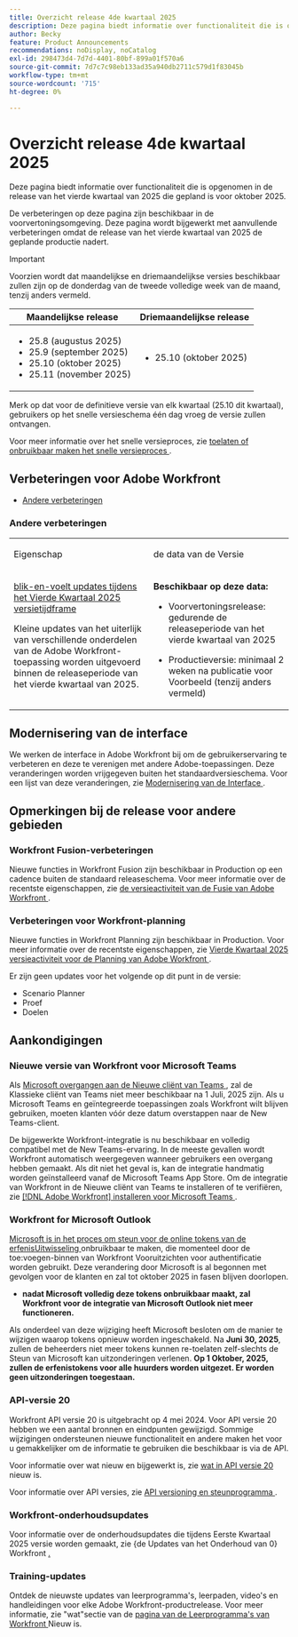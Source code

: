```yaml
---
title: Overzicht release 4de kwartaal 2025
description: Deze pagina biedt informatie over functionaliteit die is opgenomen in de release van het vierde kwartaal van 2025. Deze verbeteringen zullen naar verwachting in het hele kwartaal beschikbaar komen in de productieomgeving.
author: Becky
feature: Product Announcements
recommendations: noDisplay, noCatalog
exl-id: 298473d4-7d7d-4401-80bf-899a01f570a6
source-git-commit: 7d7c7c98eb133ad35a940db2711c579d1f83045b
workflow-type: tm+mt
source-wordcount: '715'
ht-degree: 0%

---
```


# Overzicht release 4de kwartaal 2025

Deze pagina biedt informatie over functionaliteit die is opgenomen in de release van het vierde kwartaal van 2025 die gepland is voor oktober 2025.

De verbeteringen op deze pagina zijn beschikbaar in de voorvertoningsomgeving. Deze pagina wordt bijgewerkt met aanvullende verbeteringen omdat de release van het vierde kwartaal van 2025 de geplande productie nadert.


<!-- Keep commented until Final Preview release.

The <add release> release webinar will be held on <date>. You can [register for the webinar here <get link from product ops>. -->

>[!IMPORTANT]
>
>
>Voorzien wordt dat maandelijkse en driemaandelijkse versies beschikbaar zullen zijn op de donderdag van de tweede volledige week van de maand, tenzij anders vermeld.
>
>| Maandelijkse release | Driemaandelijkse release |
>|----|----|
>| <ul><li>25.8 (augustus 2025)</li><li>25.9 (september 2025)</li><li>25.10 (oktober 2025)</li><li>25.11 (november 2025)</li></ul> | <ul><li>25.10 (oktober 2025)</li></ul> |
>
>Merk op dat voor de definitieve versie van elk kwartaal (25.10 dit kwartaal), gebruikers op het snelle versieschema één dag vroeg de versie zullen ontvangen.
>
>Voor meer informatie over het snelle versieproces, zie [ toelaten of onbruikbaar maken het snelle versieproces ](/help/quicksilver/administration-and-setup/set-up-workfront/configure-system-defaults/enable-fast-release-process.md).

## Verbeteringen voor Adobe Workfront

<!--* [Resource Management enhancements](#resource-management-enhancements)-->
* [Andere verbeteringen](#other-enhancements)



<!--### Resource Management enhancements

<table style="table-layout:auto">
  <tbody>
    <tr>
        <td>
            <a href="/help/quicksilver/product-announcements/product-releases/25-q4-release-activity/25-q4-resource-mgmt.md" class="MCXref xref" xrefformat="{para}">Role assignments display in the Workload Balancer </a><p></p>
            <p>Resource managers can now review job role assignments in the Workload Balancer. The assignments are displayed in the Unassigned Work area, under the tasks or issues the roles are assigned to. Only work items assigned to users are displayed in the Assigned Work area. </p>
            <p>A new Workload Balancer setting, Show Role Assignments, determines whether role assignments are displayed. The setting is enabled by default.</p>
        </td>
        <td>July 24, 2025</td>
        <td>August 14, 2025</td>
        <td>October 16, 2025</td>
    </tr>     
  </tbody>
</table> -->

### Andere verbeteringen

<table>
            <col style="width: 50%;" />
            <col style="width: 50%;" />
            <tbody>
                <tr>
                    <td>
                        <p><span class="bold"> Eigenschap </span>
                        </p>
                    </td>
                    <td>
                        <p><span class="bold"> de data van de Versie </span>
                        </p>
                    </td>
                </tr>
                 <tr>
                    <td>
                        <a href="/help/quicksilver/product-announcements/product-releases/25-q4-release-activity/25-q4-look-and-feel-updates.md" class="MCXref xref" xrefformat="{para}"> blik-en-voelt updates tijdens het Vierde Kwartaal 2025 versietijdframe </a></p>
                        <p>Kleine updates van het uiterlijk van verschillende onderdelen van de Adobe Workfront-toepassing worden uitgevoerd binnen de releaseperiode van het vierde kwartaal van 2025. </p>
                    </td>
                    <td><p><b>Beschikbaar op deze data:</b></p>
                        <ul>
                            <li>
                                <p>Voorvertoningsrelease: gedurende de releaseperiode van het vierde kwartaal van 2025<br /></p>
                            </li>
                            <li>
                                <p>Productieversie: minimaal 2 weken na publicatie voor Voorbeeld (tenzij anders vermeld)</p>
                            </li>
                        </ul>
                    </td>
                </tr>
            </tbody>
        </table>

<!--
### Functionality soon to be removed from Workfront

* 
-->

## Modernisering van de interface

We werken de interface in Adobe Workfront bij om de gebruikerservaring te verbeteren en deze te verenigen met andere Adobe-toepassingen. Deze veranderingen worden vrijgegeven buiten het standaardversieschema. Voor een lijst van deze veranderingen, zie [ Modernisering van de Interface ](/help/quicksilver/product-announcements/product-releases/interface-modernization/interface-modernization.md).

## Opmerkingen bij de release voor andere gebieden

### Workfront Fusion-verbeteringen

Nieuwe functies in Workfront Fusion zijn beschikbaar in Production op een cadence buiten de standaard releaseschema. Voor meer informatie over de recentste eigenschappen, zie [ de versieactiviteit van de Fusie van Adobe Workfront ](https://experienceleague.adobe.com/en/docs/workfront-fusion/using/fusion-release-activity/fusion-release-activity).

### Verbeteringen voor Workfront-planning

Nieuwe functies in Workfront Planning zijn beschikbaar in Production. Voor meer informatie over de recentste eigenschappen, zie [ Vierde Kwartaal 2025 versieactiviteit voor de Planning van Adobe Workfront ](/help/quicksilver/product-announcements/product-releases/planning-release-activity/planning-release-activity-25-q4.md).

Er zijn geen updates voor het volgende op dit punt in de versie:

* Scenario Planner
* Proef
* Doelen

## Aankondigingen

### Nieuwe versie van Workfront voor Microsoft Teams

Als [ Microsoft overgangen aan de Nieuwe cliënt van Teams ](https://learn.microsoft.com/en-us/microsoftteams/teams-classic-client-end-of-availability), zal de Klassieke cliënt van Teams niet meer beschikbaar na 1 Juli, 2025 zijn. Als u Microsoft Teams en geïntegreerde toepassingen zoals Workfront wilt blijven gebruiken, moeten klanten vóór deze datum overstappen naar de New Teams-client.

De bijgewerkte Workfront-integratie is nu beschikbaar en volledig compatibel met de New Teams-ervaring. In de meeste gevallen wordt Workfront automatisch weergegeven wanneer gebruikers een overgang hebben gemaakt. Als dit niet het geval is, kan de integratie handmatig worden geïnstalleerd vanaf de Microsoft Teams App Store. Om de integratie van Workfront in de Nieuwe cliënt van Teams te installeren of te verifiëren, zie [  [!DNL Adobe Workfront]  installeren voor Microsoft Teams ](/help/quicksilver/workfront-integrations-and-apps/using-workfront-with-microsoft-teams/install-workfront-ms-teams.md).

### Workfront for Microsoft Outlook

[ Microsoft is in het proces om steun voor de online tokens van de erfenisUitwisseling ](https://learn.microsoft.com/en-us/office/dev/add-ins/outlook/faq-nested-app-auth-outlook-legacy-tokens) onbruikbaar te maken, die momenteel door de toe:voegen-binnen van Workfront Vooruitzichten voor authentificatie worden gebruikt. Deze verandering door Microsoft is al begonnen met gevolgen voor de klanten en zal tot oktober 2025 in fasen blijven doorlopen.

* **nadat Microsoft volledig deze tokens onbruikbaar maakt, zal Workfront voor de integratie van Microsoft Outlook niet meer functioneren.**

Als onderdeel van deze wijziging heeft Microsoft besloten om de manier te wijzigen waarop tokens opnieuw worden ingeschakeld. Na **Juni 30, 2025**, zullen de beheerders niet meer tokens kunnen re-toelaten zelf-slechts de Steun van Microsoft kan uitzonderingen verlenen. **Op 1 Oktober, 2025, zullen de erfenistokens voor alle huurders worden uitgezet. Er worden geen uitzonderingen toegestaan.**

### API-versie 20

Workfront API versie 20 is uitgebracht op 4 mei 2024. Voor API versie 20 hebben we een aantal bronnen en eindpunten gewijzigd. Sommige wijzigingen ondersteunen nieuwe functionaliteit en andere maken het voor u gemakkelijker om de informatie te gebruiken die beschikbaar is via de API.

Voor informatie over wat nieuw en bijgewerkt is, zie [ wat in API versie 20 ](/help/quicksilver/wf-api/api/new-api-version-19.md) nieuw is.

Voor informatie over API versies, zie [ API versioning en steunprogramma ](/help/quicksilver/wf-api/api/api-version-support-schedule.md).

### Workfront-onderhoudsupdates

Voor informatie over de onderhoudsupdates die tijdens Eerste Kwartaal 2025 versie worden gemaakt, zie {de Updates van het Onderhoud van 0} Workfront [.](https://experienceleague.adobe.com/docs/workfront-known-issues/releases/current-updates.html)

### Training-updates

Ontdek de nieuwste updates van leerprogramma&#39;s, leerpaden, video&#39;s en handleidingen voor elke Adobe Workfront-productrelease. Voor meer informatie, zie &quot;wat&quot;sectie van de [ pagina van de Leerprogramma&#39;s van Workfront ](https://experienceleague.adobe.com/docs/workfront-learn/tutorials-workfront/home.html) Nieuw is.
